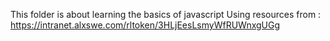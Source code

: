 This folder is about learning the basics of javascript
Using resources from : https://intranet.alxswe.com/rltoken/3HLjEesLsmyWfRUWnxgUGg 